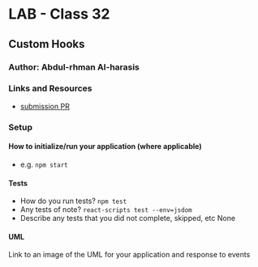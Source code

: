 # LAB - Class 32

## Custom Hooks

### Author: Abdul-rhman Al-harasis 

### Links and Resources

- [submission PR](https://github.com/401-advanced-javascript-Dante/lab32/pull/1)

<!-- - [ci/cd](https://github.com/401-advanced-javascript-Dante/lab31/actions/runs/48085952) (GitHub Actions)

- [front-end application](https://401-advanced-javascript-dante.github.io/lab31/) (GitHub Pages) -->


### Setup


#### How to initialize/run your application (where applicable)

- e.g. `npm start`

#### Tests

- How do you run tests?
`npm test`
- Any tests of note?
`react-scripts test --env=jsdom`
- Describe any tests that you did not complete, skipped, etc
None

#### UML

Link to an image of the UML for your application and response to events
<!-- - [uml](https://i.ibb.co/cyYtQTR/lab28.jpg)(UML) -->

